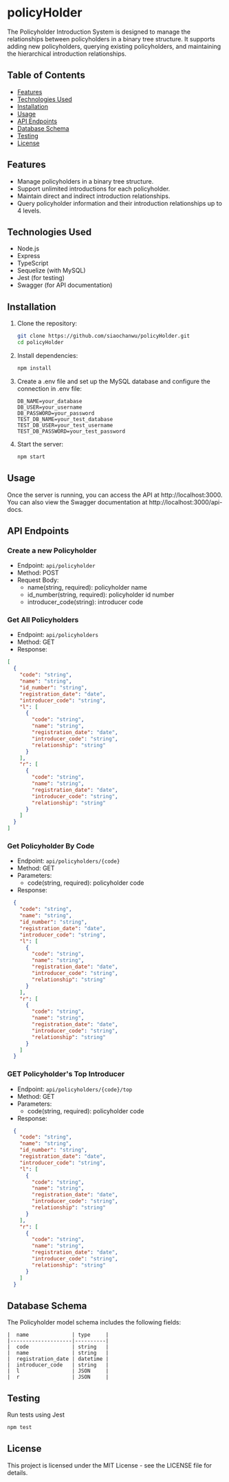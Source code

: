# policyHolder

The Policyholder Introduction System is designed to manage the relationships between policyholders in a binary tree structure. It supports adding new policyholders, querying existing policyholders, and maintaining the hierarchical introduction relationships.

## Table of Contents

- [Features](#features)
- [Technologies Used](#technologies-used)
- [Installation](#installation)
- [Usage](#usage)
- [API Endpoints](#api-endpoints)
- [Database Schema](#database-schema)
- [Testing](#testing)
- [License](#license)

## Features

- Manage policyholders in a binary tree structure.
- Support unlimited introductions for each policyholder.
- Maintain direct and indirect introduction relationships.
- Query policyholder information and their introduction relationships up to 4 levels.

## Technologies Used

- Node.js
- Express
- TypeScript
- Sequelize (with MySQL)
- Jest (for testing)
- Swagger (for API documentation)

## Installation

1. Clone the repository:

   ```bash
   git clone https://github.com/siaochanwu/policyHolder.git
   cd policyHolder
   ```

2. Install dependencies:
   ```bash
   npm install
   ```
3. Create a .env file and set up the MySQL database and configure the connection in .env file:
   ```dotenv
   DB_NAME=your_database
   DB_USER=your_username
   DB_PASSWORD=your_password
   TEST_DB_NAME=your_test_database
   TEST_DB_USER=your_test_username
   TEST_DB_PASSWORD=your_test_password
   ```
4. Start the server:
   ```bash
   npm start
   ```

## Usage

Once the server is running, you can access the API at http://localhost:3000. You can also view the Swagger documentation at http://localhost:3000/api-docs.

## API Endpoints

### Create a new Policyholder

- Endpoint: `api/policyholder`
- Method: POST
- Request Body:
  - name(string, required): policyholder name
  - id_number(string, required): policyholder id number
  - introducer_code(string): introducer code

### Get All Policyholders

- Endpoint: `api/policyholders`
- Method: GET
- Response:

```json
[
  {
    "code": "string",
    "name": "string",
    "id_number": "string",
    "registration_date": "date",
    "introducer_code": "string",
    "l": [
      {
        "code": "string",
        "name": "string",
        "registration_date": "date",
        "introducer_code": "string",
        "relationship": "string"
      }
    ],
    "r": [
      {
        "code": "string",
        "name": "string",
        "registration_date": "date",
        "introducer_code": "string",
        "relationship": "string"
      }
    ]
  }
]
```

### Get Policyholder By Code
- Endpoint: `api/policyholders/{code}`
- Method: GET
- Parameters:
  - code(string, required): policyholder code
- Response:
```json
  {
    "code": "string",
    "name": "string",
    "id_number": "string",
    "registration_date": "date",
    "introducer_code": "string",
    "l": [
      {
        "code": "string",
        "name": "string",
        "registration_date": "date",
        "introducer_code": "string",
        "relationship": "string"
      }
    ],
    "r": [
      {
        "code": "string",
        "name": "string",
        "registration_date": "date",
        "introducer_code": "string",
        "relationship": "string"
      }
    ]
  }
```

### GET Policyholder's Top Introducer
- Endpoint: `api/policyholders/{code}/top`
- Method: GET
- Parameters:
  - code(string, required): policyholder code
- Response:
```json
  {
    "code": "string",
    "name": "string",
    "id_number": "string",
    "registration_date": "date",
    "introducer_code": "string",
    "l": [
      {
        "code": "string",
        "name": "string",
        "registration_date": "date",
        "introducer_code": "string",
        "relationship": "string"
      }
    ],
    "r": [
      {
        "code": "string",
        "name": "string",
        "registration_date": "date",
        "introducer_code": "string",
        "relationship": "string"
      }
    ]
  }
```

## Database Schema
The Policyholder model schema includes the following fields:

```
|  name              | type     |    
|--------------------|----------|
|  code              | string   |
|  name              | string   |
|  registration_date | datetime |
|  introducer_code   | string   |
|  l                 | JSON     |
|  r                 | JSON     |
```

## Testing
Run tests using Jest
```bash
npm test
```

## License
This project is licensed under the MIT License - see the LICENSE file for details.

